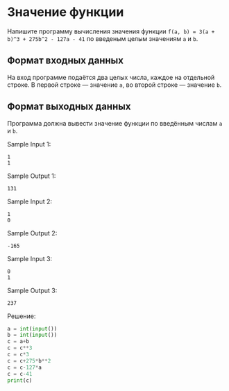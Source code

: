 # Значение функции

Напишите программу вычисления значения функции ```f(a, b) = 3(a + b)^3 + 275b^2 - 127a - 41``` по введеным целым значениям ```a``` и ```b```.

## Формат входных данных
На вход программе подаётся два целых числа, каждое на отдельной строке. В первой строке — значение ```a```, во второй строке — значение ```b```.

## Формат выходных данных
Программа должна вывести значение функции по введённым числам ```a``` и ```b```.

Sample Input 1:
```
1
1
```

Sample Output 1:
```
131
```


Sample Input 2:
```
1
0
```

Sample Output 2:
```
-165
```


Sample Input 3:
```
0
1
```

Sample Output 3:
```
237
```

Решение:
```python
a = int(input())
b = int(input())
c = a+b
c = c**3
c = c*3
c = c+275*b**2
c = c-127*a
c = c-41
print(c)
```
